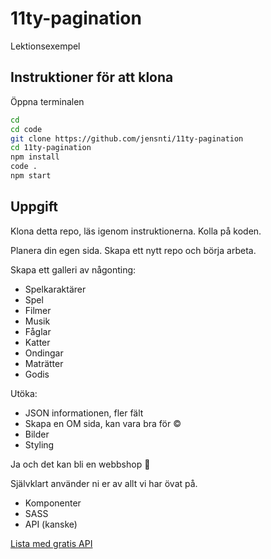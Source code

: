 # 11ty-pagination

Lektionsexempel

## Instruktioner för att klona

Öppna terminalen

```bash
cd
cd code
git clone https://github.com/jensnti/11ty-pagination
cd 11ty-pagination
npm install
code .
npm start
```

## Uppgift

Klona detta repo, läs igenom instruktionerna. Kolla på koden.

Planera din egen sida. Skapa ett nytt repo och börja arbeta.

Skapa ett galleri av någonting:

- Spelkaraktärer
- Spel
- Filmer
- Musik
- Fåglar
- Katter
- Ondingar
- Maträtter
- Godis

Utöka:

- JSON informationen, fler fält
- Skapa en OM sida, kan vara bra för ©
- Bilder
- Styling

Ja och det kan bli en webbshop 🎊

Självklart använder ni er av allt vi har övat på.

- Komponenter
- SASS
- API (kanske)

[Lista med gratis API](https://github.com/public-apis)